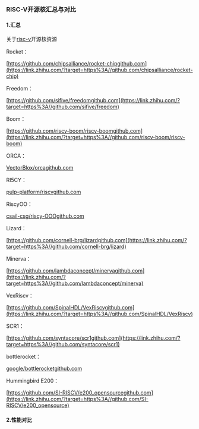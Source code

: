 ### RISC-V开源核汇总与对比



#### 1.汇总

关于[risc-v](http://bbs.eetop.cn/forum-333-1.html)开源核资源

Rocket：

[https://github.com/chipsalliance/rocket-chipgithub.com](https://link.zhihu.com/?target=https%3A//github.com/chipsalliance/rocket-chip)

Freedom：

[https://github.com/sifive/freedomgithub.com](https://link.zhihu.com/?target=https%3A//github.com/sifive/freedom)

Boom：

[https://github.com/riscv-boom/riscv-boomgithub.com](https://link.zhihu.com/?target=https%3A//github.com/riscv-boom/riscv-boom)

ORCA：

[VectorBlox/orcagithub.com](https://link.zhihu.com/?target=https%3A//github.com/vectorblox/orca)

RI5CY：

[pulp-platform/riscvgithub.com](https://link.zhihu.com/?target=https%3A//github.com/pulp-platform/riscv)

RiscyOO：

[csail-csg/riscy-OOOgithub.com](https://link.zhihu.com/?target=https%3A//github.com/csail-csg/riscy-OOO)

Lizard：

[https://github.com/cornell-brg/lizardgithub.com](https://link.zhihu.com/?target=https%3A//github.com/cornell-brg/lizard)

Minerva：

[https://github.com/lambdaconcept/minervagithub.com](https://link.zhihu.com/?target=https%3A//github.com/lambdaconcept/minerva)

VexRiscv：

[https://github.com/SpinalHDL/VexRiscvgithub.com](https://link.zhihu.com/?target=https%3A//github.com/SpinalHDL/VexRiscv)

SCR1：

[https://github.com/syntacore/scr1github.com](https://link.zhihu.com/?target=https%3A//github.com/syntacore/scr1)

bottlerocket：

[google/bottlerocketgithub.com](https://link.zhihu.com/?target=https%3A//github.com/google/bottlerocket)

Hummingbird E200：

[https://github.com/SI-RISCV/e200_opensourcegithub.com](https://link.zhihu.com/?target=https%3A//github.com/SI-RISCV/e200_opensource)



#### 2.性能对比

